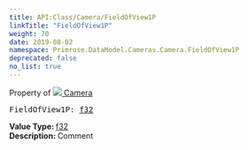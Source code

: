 ```yaml
---
title: API:Class/Camera/FieldOfView1P
linkTitle: "FieldOfView1P"
weight: 70
date: 2019-08-02
namespace: Primrose.DataModel.Cameras.Camera.FieldOfView1P
deprecated: false
no_list: true
---
```

Property of <a href="/docs/api-reference/Class/Camera"><img src="/icons/silk/camera.png"/>&nbsp;Camera</a>
<pre class="method-declaration">
FieldOfView1P: <a class="type" href="/docs/api-reference/System/Primitives#single">f32</a></pre>
<b>Value Type: </b>
<a class="type" href="/docs/api-reference/System/Primitives#single">f32</a>
<br/>
<b>Description: </b>
Comment

